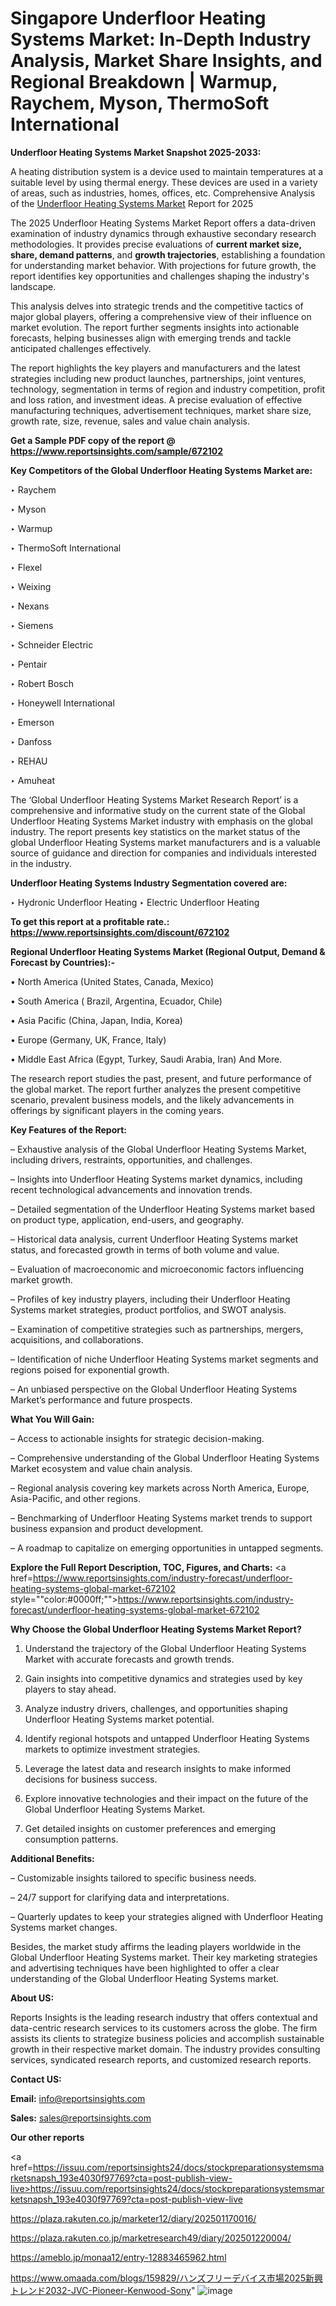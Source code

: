 # Singapore Underfloor Heating Systems Market: In-Depth Industry Analysis, Market Share Insights, and Regional Breakdown | Warmup, Raychem, Myson, ThermoSoft International

<strong>Underfloor Heating Systems Market Snapshot 2025-2033:</strong>

A heating distribution system is a device used to maintain temperatures at a suitable level by using thermal energy. These devices are used in a variety of areas, such as industries, homes, offices, etc. Comprehensive Analysis of the <a href=https://www.reportsinsights.com/sample/672102>Underfloor Heating Systems Market</a> Report for 2025

The 2025 Underfloor Heating Systems Market Report offers a data-driven examination of industry dynamics through exhaustive secondary research methodologies. It provides precise evaluations of <strong>current market size, share, demand patterns</strong>, and <strong>growth trajectories</strong>, establishing a foundation for understanding market behavior. With projections for future growth, the report identifies key opportunities and challenges shaping the industry's landscape.

This analysis delves into strategic trends and the competitive tactics of major global players, offering a comprehensive view of their influence on market evolution. The report further segments insights into actionable forecasts, helping businesses align with emerging trends and tackle anticipated challenges effectively.

The report highlights the key players and manufacturers and the latest strategies including new product launches, partnerships, joint ventures, technology, segmentation in terms of region and industry competition, profit and loss ration, and investment ideas. A precise evaluation of effective manufacturing techniques, advertisement techniques, market share size, growth rate, size, revenue, sales and value chain analysis.

<strong>Get a Sample PDF copy of the report @ <a href=https://www.reportsinsights.com/sample/672102 style=color:#0000ff;>https://www.reportsinsights.com/sample/672102</a></strong>

<strong>Key Competitors of the Global Underfloor Heating Systems Market are:</strong>

‣ Raychem

‣ Myson

‣ Warmup

‣ ThermoSoft International

‣ Flexel

‣ Weixing

‣ Nexans

‣ Siemens

‣ Schneider Electric

‣ Pentair

‣ Robert Bosch

‣ Honeywell International

‣ Emerson

‣ Danfoss

‣ REHAU

‣ Amuheat

The ‘Global Underfloor Heating Systems Market Research Report’ is a comprehensive and informative study on the current state of the Global Underfloor Heating Systems Market industry with emphasis on the global industry. The report presents key statistics on the market status of the global Underfloor Heating Systems market manufacturers and is a valuable source of guidance and direction for companies and individuals interested in the industry.

<strong>Underfloor Heating Systems Industry Segmentation covered are:</strong>

‣ Hydronic Underfloor Heating
‣ Electric Underfloor Heating

<strong>To get this report at a profitable rate.: <a href=https://www.reportsinsights.com/discount/672102 style=color:#0000ff;>https://www.reportsinsights.com/discount/672102</a></strong>

<strong>Regional Underfloor Heating Systems Market (Regional Output, Demand &amp; Forecast by Countries):-</strong>

• North America (United States, Canada, Mexico)

• South America ( Brazil, Argentina, Ecuador, Chile)

• Asia Pacific (China, Japan, India, Korea)

• Europe (Germany, UK, France, Italy)

• Middle East Africa (Egypt, Turkey, Saudi Arabia, Iran) And More.

The research report studies the past, present, and future performance of the global market. The report further analyzes the present competitive scenario, prevalent business models, and the likely advancements in offerings by significant players in the coming years.

<strong>Key Features of the Report:</strong>

– Exhaustive analysis of the Global Underfloor Heating Systems Market, including drivers, restraints, opportunities, and challenges.

– Insights into Underfloor Heating Systems market dynamics, including recent technological advancements and innovation trends.

– Detailed segmentation of the Underfloor Heating Systems market based on product type, application, end-users, and geography.

– Historical data analysis, current Underfloor Heating Systems market status, and forecasted growth in terms of both volume and value.

– Evaluation of macroeconomic and microeconomic factors influencing market growth.

– Profiles of key industry players, including their Underfloor Heating Systems market strategies, product portfolios, and SWOT analysis.

– Examination of competitive strategies such as partnerships, mergers, acquisitions, and collaborations.

– Identification of niche Underfloor Heating Systems market segments and regions poised for exponential growth.

– An unbiased perspective on the Global Underfloor Heating Systems Market’s performance and future prospects.

<strong>What You Will Gain:</strong>

– Access to actionable insights for strategic decision-making.

– Comprehensive understanding of the Global Underfloor Heating Systems Market ecosystem and value chain analysis.

– Regional analysis covering key markets across North America, Europe, Asia-Pacific, and other regions.

– Benchmarking of Underfloor Heating Systems market trends to support business expansion and product development.

– A roadmap to capitalize on emerging opportunities in untapped segments.

<strong>Explore the Full Report Description, TOC, Figures, and Charts:</strong>
<a href=https://www.reportsinsights.com/industry-forecast/underfloor-heating-systems-global-market-672102 style=""color:#0000ff;"">https://www.reportsinsights.com/industry-forecast/underfloor-heating-systems-global-market-672102</a>

<strong>Why Choose the Global Underfloor Heating Systems Market Report?</strong>

1. Understand the trajectory of the Global Underfloor Heating Systems Market with accurate forecasts and growth trends.

2. Gain insights into competitive dynamics and strategies used by key players to stay ahead.

3. Analyze industry drivers, challenges, and opportunities shaping Underfloor Heating Systems market potential.

4. Identify regional hotspots and untapped Underfloor Heating Systems markets to optimize investment strategies.

5. Leverage the latest data and research insights to make informed decisions for business success.

6. Explore innovative technologies and their impact on the future of the Global Underfloor Heating Systems Market.

7. Get detailed insights on customer preferences and emerging consumption patterns.

<strong>Additional Benefits:</strong>

– Customizable insights tailored to specific business needs.

– 24/7 support for clarifying data and interpretations.

– Quarterly updates to keep your strategies aligned with Underfloor Heating Systems market changes.

Besides, the market study affirms the leading players worldwide in the Global Underfloor Heating Systems market. Their key marketing strategies and advertising techniques have been highlighted to offer a clear understanding of the Global Underfloor Heating Systems market.

<strong><strong>About US</strong>:</strong>

Reports Insights is the leading research industry that offers contextual and data-centric research services to its customers across the globe. The firm assists its clients to strategize business policies and accomplish sustainable growth in their respective market domain. The industry provides consulting services, syndicated research reports, and customized research reports.

<strong>Contact US:</strong>

<p class=><b>Email:</b> <a href=mailto:info@reportsinsights.com>info@reportsinsights.com</a></p>
<p class=><b>Sales:</b> <a href=mailto:sales@reportsinsights.com>sales@reportsinsights.com</a></p>

<strong>Our other reports</strong>

<a href=https://issuu.com/reportsinsights24/docs/stockpreparationsystemsmarketsnapsh_193e4030f97769?cta=post-publish-view-live>https://issuu.com/reportsinsights24/docs/stockpreparationsystemsmarketsnapsh_193e4030f97769?cta=post-publish-view-live</a>

<a href=https://plaza.rakuten.co.jp/marketer12/diary/202501170016/>https://plaza.rakuten.co.jp/marketer12/diary/202501170016/</a>

<a href=https://plaza.rakuten.co.jp/marketresearch49/diary/202501220004/>https://plaza.rakuten.co.jp/marketresearch49/diary/202501220004/</a>

<a href=https://ameblo.jp/monaa12/entry-12883465962.html>https://ameblo.jp/monaa12/entry-12883465962.html</a>

<a href=https://www.omaada.com/blogs/159829/ハンズフリーデバイス市場2025新興トレンド2032-JVC-Pioneer-Kenwood-Sony>https://www.omaada.com/blogs/159829/ハンズフリーデバイス市場2025新興トレンド2032-JVC-Pioneer-Kenwood-Sony</a>"
![image](https://github.com/user-attachments/assets/ee3c5d47-ea7e-4111-8171-cfd30f9441cb)
